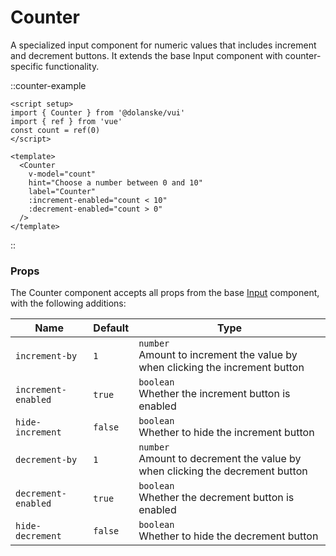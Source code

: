 # Counter

A specialized input component for numeric values that includes increment and decrement buttons. It extends the base Input component with counter-specific functionality.

::counter-example

```vue
<script setup>
import { Counter } from '@dolanske/vui'
import { ref } from 'vue'
const count = ref(0)
</script>

<template>
  <Counter
    v-model="count"
    hint="Choose a number between 0 and 10"
    label="Counter"
    :increment-enabled="count < 10"
    :decrement-enabled="count > 0"
  />
</template>
```

::

### Props

The Counter component accepts all props from the base [Input](/docs/components/input) component, with the following additions:

| Name                | Default | Type                                                                              |
| ------------------- | ------- | --------------------------------------------------------------------------------- |
| `increment-by`      | `1`     | `number` <br> Amount to increment the value by when clicking the increment button |
| `increment-enabled` | `true`  | `boolean` <br> Whether the increment button is enabled                            |
| `hide-increment`    | `false` | `boolean` <br> Whether to hide the increment button                               |
| `decrement-by`      | `1`     | `number` <br> Amount to decrement the value by when clicking the decrement button |
| `decrement-enabled` | `true`  | `boolean` <br> Whether the decrement button is enabled                            |
| `hide-decrement`    | `false` | `boolean` <br> Whether to hide the decrement button                               |
